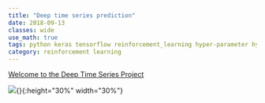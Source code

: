 ```yaml
---
title: "Deep time series prediction"
date: 2018-09-13
classes: wide
use_math: true
tags: python keras tensorflow reinforcement_learning hyper-parameter hyper Bayesian Optimization ensemble
category: reinforcement learning
---
```


[Welcome to the Deep Time Series Project](https://github.com/pipidog/DeepTimeSeries)

![](https://raw.githubusercontent.com/pipidog/DeepTimeSeries/master/Doc/models.png){}{:height="30%" width="30%"}


